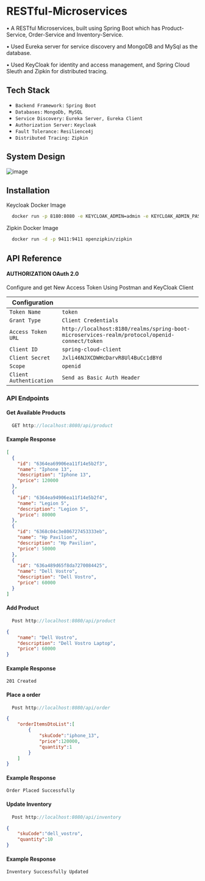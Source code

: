 # RESTful-Microservices

• A RESTful Microservices, built using Spring Boot which has Product-Service, Order-Service and Inventory-Service.

• Used Eureka server for service discovery and MongoDB and MySql as the database.

• Used KeyCloak for identity and access management, and Spring Cloud Sleuth and Zipkin for distributed tracing.


## Tech Stack

- `Backend Framework:` `Spring Boot`
- `Databases:` `MongoDb, MySQL`
- `Service Discovery:` `Eureka Server, Eureka Client`
- `Authorization Server:` `Keycloak`
- `Fault Tolerance:` `Resilience4j`
- `Distributed Tracing:` `Zipkin`


## System Design

![image](https://user-images.githubusercontent.com/84178107/200546497-65db0739-0c8e-4526-8b57-e4bc57f51a67.png)

## Installation

Keycloak Docker Image

```bash
  docker run -p 8180:8080 -e KEYCLOAK_ADMIN=admin -e KEYCLOAK_ADMIN_PASSWORD=admin quay.io/keycloak/keycloak:20.0.1 start-dev
```

Zipkin Docker Image

```bash
  docker run -d -p 9411:9411 openzipkin/zipkin
```

## API Reference 

#### AUTHORIZATION OAuth 2.0

Configure and get New Access Token Using Postman and KeyCloak Client


|    Configuration     |  |  
| -------- | ------- |
|   `Token Name`      | `token` |
|   `Grant Type`      | `Client Credentials` |
|   `Access Token URL`      | `http://localhost:8180/realms/spring-boot-microservices-realm/protocol/openid-connect/token` |
|   `Client ID`      | `spring-cloud-client` |
|   `Client Secret`      | `Jxli46NJXCDWHcDarvR8Ul4BuCc1dBYd` |
|   `Scope`      | `openid` |
|   `Client Authentication`      | `Send as Basic Auth Header` |


### API Endpoints


#### Get Available Products
```javascript
  GET http://localhost:8080/api/product
```
#### Example Response
```json 
[
  {
    "id": "6364ea69906ea11f14e5b2f3",
    "name": "Iphone 13",
    "description": "Iphone 13",
    "price": 120000
  },
  {
    "id": "6364ea94906ea11f14e5b2f4",
    "name": "Legion 5",
    "description": "Legion 5",
    "price": 80000
  },
  {
    "id": "6368c04c3e806727453333eb",
    "name": "Hp Pavilion",
    "description": "Hp Pavilion",
    "price": 50000
  },
  {
    "id": "636a489d65f8da7270084425",
    "name": "Dell Vostro",
    "description": "Dell Vostro",
    "price": 60000
  }
]
```

#### Add Product
```javascript
  Post http://localhost:8080/api/product
```
```json 
{
    "name": "Dell Vostro",
    "description": "Dell Vostro Laptop",
    "price": 60000
}
```
#### Example Response
```
201 Created
```

#### Place a order


```javascript
  Post http://localhost:8080/api/order
```

```json 
{
    "orderItemsDtoList":[
        {
            "skuCode":"iphone_13",
            "price":120000,
            "quantity":1
        }
    ]
}
```
#### Example Response

```
Order Placed Successfully
```
#### Update Inventory
```javascript
  Post http://localhost:8080/api/inventory
```

```json 
{
    "skuCode":"dell_vostro",
    "quantity":10
}
```
#### Example Response
```
Inventory Successfully Updated
```
